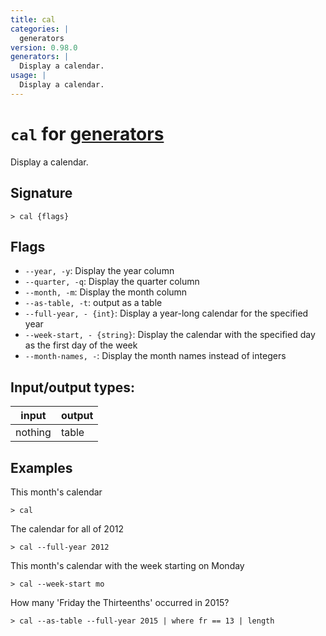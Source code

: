 ```yaml
---
title: cal
categories: |
  generators
version: 0.98.0
generators: |
  Display a calendar.
usage: |
  Display a calendar.
---
```

<!-- This file is automatically generated. Please edit the command in https://github.com/nushell/nushell instead. -->

# `cal` for [generators](/commands/categories/generators.md)

<div class='command-title'>Display a calendar.</div>

## Signature

```> cal {flags} ```

## Flags

 -  `--year, -y`: Display the year column
 -  `--quarter, -q`: Display the quarter column
 -  `--month, -m`: Display the month column
 -  `--as-table, -t`: output as a table
 -  `--full-year, - {int}`: Display a year-long calendar for the specified year
 -  `--week-start, - {string}`: Display the calendar with the specified day as the first day of the week
 -  `--month-names, -`: Display the month names instead of integers


## Input/output types:

| input   | output |
| ------- | ------ |
| nothing | table  |

## Examples

This month's calendar
```nu
> cal

```

The calendar for all of 2012
```nu
> cal --full-year 2012

```

This month's calendar with the week starting on Monday
```nu
> cal --week-start mo

```

How many 'Friday the Thirteenths' occurred in 2015?
```nu
> cal --as-table --full-year 2015 | where fr == 13 | length

```

